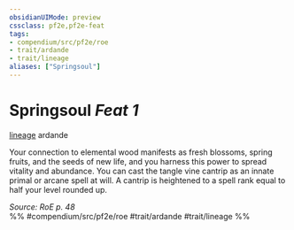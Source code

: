 ```yaml
---
obsidianUIMode: preview
cssclass: pf2e,pf2e-feat
tags:
- compendium/src/pf2e/roe
- trait/ardande
- trait/lineage
aliases: ["Springsoul"]
---
```

# Springsoul  *Feat 1*  
[lineage](rules/traits/lineage-apg.md "Lineage  Trait")  ardande  


Your connection to elemental wood manifests as fresh blossoms, spring fruits, and the seeds of new life, and you harness this power to spread vitality and abundance. You can cast the tangle vine cantrip as an innate primal or arcane spell at will. A cantrip is heightened to a spell rank equal to half your level rounded up.

*Source: RoE p. 48*  
%% #compendium/src/pf2e/roe #trait/ardande #trait/lineage %%